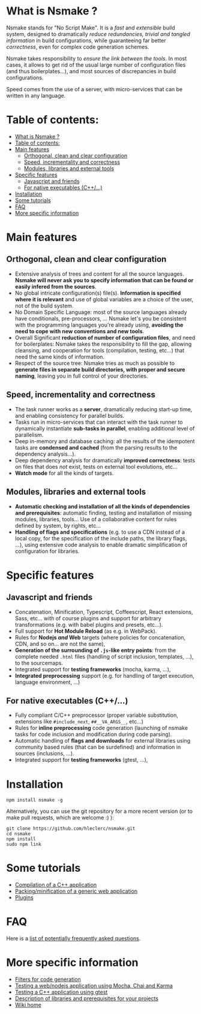 # What is Nsmake ?

Nsmake stands for "No Script Make". It is a *fast* and *extensible* build system, designed to dramatically *reduce redundancies, trivial and tangled information* in build configurations, while guaranteeing far better *correctness*, even for complex code generation schemes.

Nsmake takes responsibility to *ensure the link between the tools*. In most cases, it allows to get rid of the usual large number of configuration files (and thus boilerplates...), and most sources of discrepancies in build configurations.

Speed comes from the use of a server, with micro-services that can be written in any language.

# Table of contents:

<!-- TOC -->

- [What is Nsmake ?](#what-is-nsmake-)
- [Table of contents:](#table-of-contents)
- [Main features](#main-features)
    - [Orthogonal, clean and clear configuration](#orthogonal-clean-and-clear-configuration)
    - [Speed, incrementality and correctness](#speed-incrementality-and-correctness)
    - [Modules, libraries and external tools](#modules-libraries-and-external-tools)
- [Specific features](#specific-features)
    - [Javascript and friends](#javascript-and-friends)
    - [For native executables (C++/...)](#for-native-executables-c)
- [Installation](#installation)
- [Some tutorials](#some-tutorials)
- [FAQ](#faq)
- [More specific information](#more-specific-information)

<!-- /TOC -->

# Main features

## Orthogonal, clean and clear configuration

* Extensive analysis of trees and content for all the source languages. **Nsmake will never ask you to specify information that can be found or easily infered from the sources**.
* No global intricate configuration(s) file(s). **Information is specified where it is relevant** and use of global variables are a choice of the user, not of the build system.
* No Domain Specific Language: most of the source languages already have conditionals, pre-processors, ... Nsmake let's you be consistent with the programming languages you're already using, **avoiding the need to cope with new conventions and new tools**.
* Overall Significant **reduction of number of configuration files**, and need for boilerplates: Nsmake takes the responsibility to fill the gap, allowing cleansing, and cooperation for tools (compilation, testing, etc...) that need the same kinds of information.
* Respect of the source tree: Nsmake tries as much as possible to **generate files in separate build directories, with proper and secure naming**, leaving you in full control of your directories.

## Speed, incrementality and correctness

* The task runner works as a **server**, dramatically reducing start-up time, and enabling consistency for parallel builds.
* Tasks run in micro-services that can interact with the task runner to dynamically instantiate **sub-tasks in parallel**, enabling additional level of parallelism.
* Deep in-memory and database caching: all the results of the idempotent tasks are **condensed and cached** (from the parsing results to the dependency analysis...).
* Deep dependency analysis for dramatically **improved correctness**: tests on files that does *not* exist, tests on external tool evolutions, etc...
* **Watch mode** for all the kinds of targets.

## Modules, libraries and external tools

* **Automatic checking and installation of all the kinds of dependencies and prerequisites**: automatic finding, testing and installation of missing modules, libraries, tools... Use of a collaborative content for rules defined by system, by rights, etc...
* **Handling of flags and specifications** (e.g. to use a CDN instead of a local copy, for the specification of the include paths, the library flags, ...), using extensive code analysis to enable dramatic simplification of configuration for libraries.

# Specific features

## Javascript and friends

* Concatenation, Minification, Typescript, Coffeescript, React extensions, Sass, etc... with of course plugins and support for arbitrary transformations (e.g. with babel plugins and presets, etc...).
* Full support for **Hot Module Reload** (as e.g. in WebPack).
* Rules for **Nodejs *and* Web** targets (where policies for concatenation, CDN, and so on... are not the same),
* **Generation of the surrounding of `.js`-like entry points**: from the complete needed `.html` files (handling of script inclusion, templates, ...), to the sourcemaps.
* Integrated support for **testing frameworks** (mocha, karma, ...),
* **Integrated preprocessing** support (e.g. for handling of target execution, language environment, ...)

## For native executables (C++/...)

* Fully compliant C/C++ preprocessor (proper variable substitution, extensions like `#include_next`, `##__VA_ARGS__`, etc...)
* Rules for **inline preprocessing** code generation (launching of nsmake tasks for code inclusion and modification during code parsing).
* Automatic handling of **flags and downloads** for external libraries using community based rules (that can be surdefined) and information in sources (inclusions, ...).
* Integrated support for **testing frameworks** (gtest, ...),

# Installation

```
npm install nsmake -g
```

Alternatively, you can use the git repository for a more recent version (or to make pull requests, which are welcome :) ):

```
git clone https://github.com/hleclerc/nsmake.git
cd nsmake
npm install
sudo npm link
```

# Some tutorials

* [Compilation of a C++ application](https://github.com/hleclerc/nsmake/wiki/Tutorial:-compilation-of-a-CPP-executable)
* [Packing/minification of a generic web application](https://github.com/hleclerc/nsmake/wiki/Tutorial:-compilation-of-a-generic-web-application)
* [Plugins](https://github.com/hleclerc/nsmake/wiki/Plugins)

# FAQ

Here is a [list of potentially frequently asked questions](https://github.com/hleclerc/nsmake/wiki/Potentially-Frequently-Asked-Questions).

# More specific information

* [Filters for code generation](https://github.com/hleclerc/nsmake/wiki/Flags-and-automatic-installation-of-libraries-for-compiler-languages.md)
* [Testing a web/nodejs application using Mocha, Chai and Karma](https://github.com/hleclerc/nsmake/wiki/Testing-your-code-with-Mocha,-Karma,-Chai...)
* [Testing a C++ application using gtest](https://github.com/hleclerc/nsmake/wiki/Testing-your-C---code-with-gtest-(google-test))
* [Description of libraries and prerequisites for your projects](https://github.com/hleclerc/nsmake/wiki/Flags-and-automatic-installation-of-libraries-for-compiler-languages)
* [Wiki home](https://github.com/hleclerc/nsmake/wiki/Home)
